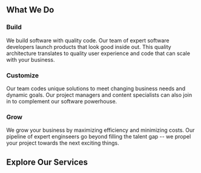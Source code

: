 ## What We Do

### Build
We build software with quality code. Our team of expert software developers launch products that look good inside out. This quality architecture translates to quality user experience and code that can scale with your business. 

### Customize
Our team codes unique solutions to meet changing business needs and dynamic goals. Our project managers and content specialists can also join in to complement our software powerhouse.

### Grow
We grow your business by maximizing efficiency and minimizing costs. Our pipeline of expert enginseers go beyond filling the talent gap -- we propel your project towards the next exciting things.

## Explore Our Services